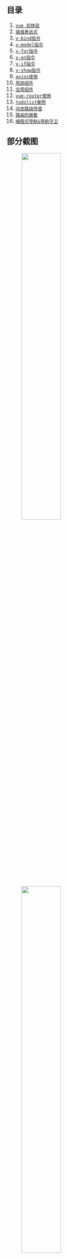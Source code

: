
## 目录
1. [`vue 初体验`](https://github.com/PokeyBoa/vue-flask-beginning/blob/master/basic-code-learning/vue01-experience.html) 
2. [`插值表达式`](https://github.com/PokeyBoa/vue-flask-beginning/blob/master/basic-code-learning/vue02-expression.html) 
3. [`v-bind指令`](https://github.com/PokeyBoa/vue-flask-beginning/blob/master/basic-code-learning/vue03-v-bind.html) 
4. [`v-model指令`](https://github.com/PokeyBoa/vue-flask-beginning/blob/master/basic-code-learning/vue04-v-model.html) 
5. [`v-for指令`](https://github.com/PokeyBoa/vue-flask-beginning/blob/master/basic-code-learning/vue05-v-for.html) 
6. [`v-on指令`](https://github.com/PokeyBoa/vue-flask-beginning/blob/master/basic-code-learning/vue06-v-on.html) 
7. [`v-if指令`](https://github.com/PokeyBoa/vue-flask-beginning/blob/master/basic-code-learning/vue07-v-if.html) 
8. [`v-show指令`](https://github.com/PokeyBoa/vue-flask-beginning/blob/master/basic-code-learning/vue08-v-show.html) 
9. [`axios使用`](https://github.com/PokeyBoa/vue-flask-beginning/blob/master/basic-code-learning/vue09-axios.html) 
10. [`局部组件`](https://github.com/PokeyBoa/vue-flask-beginning/blob/master/basic-code-learning/vue10-local-components.html) 
11. [`全局组件`](https://github.com/PokeyBoa/vue-flask-beginning/blob/master/basic-code-learning/vue11-global-components.html) 
12. [`vue-router使用`](https://github.com/PokeyBoa/vue-flask-beginning/blob/master/basic-code-learning/vue12-vue-router.html) 
13. [`todolist案例`](https://github.com/PokeyBoa/vue-flask-beginning/blob/master/basic-code-learning/vue13-todo-list.html) 
14. [`动态路由传值`](https://github.com/PokeyBoa/vue-flask-beginning/blob/master/basic-code-learning/vue14-dynamic-route.html) 
15. [`路由的嵌套`](https://github.com/PokeyBoa/vue-flask-beginning/blob/master/basic-code-learning/vue15-nesting-route.html) 
16. [`编程式导航&导航守卫`](https://github.com/PokeyBoa/vue-flask-beginning/blob/master/basic-code-learning/vue16-route-nav-guard.html) 


## 部分截图
<figure class="third">
  <img src="https://user-images.githubusercontent.com/58482090/192143354-3c55932d-9564-4313-ad77-5f159404e2d8.png" width="50%" heigit="auto">
  <img src="https://user-images.githubusercontent.com/58482090/192143531-0e414aa7-8c98-41c7-829a-78a708c56526.png" width="50%" heigit="auto">
  <img src="https://user-images.githubusercontent.com/58482090/192143563-7714f258-7225-4fea-afb8-b1dd5025584c.png" width="50%" heigit="auto">
</figure>

Tips：配合 [码上掘金](https://code.juejin.cn/)，所见即所得
